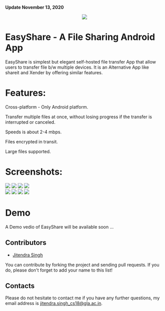 **Update November 13, 2020**

<p align="center">
  <img src="https://github.com/Nehaadnekar/File-Sharing-App-MINI-PROJECT/blob/master/Screenshots/easyshare_icon.jpg">
 </p>

# EasyShare - A File Sharing Android App

EasyShare is simplest but elegant self-hosted file transfer App that allow users to transfer file b/w multiple devices. It is an Alternative App like shareit and Xender by offering similar features.

# Features:

 Cross-platform - Only Android platform.
 
 Transfer multiple files at once, without losing progress if the transfer is interrupted or canceled.

 Speeds is about 2-4 mbps.
 
 Files encrypted in transit.
 
 Large files supported.

# Screenshots:

![](Screenshots/Screenshot-1.png)  ![](Screenshots/Screenshot-2.png)  ![](Screenshots/Screenshot-3.png)   ![](Screenshots/Screenshot-4.png)  
![](Screenshots/Screenshot-5.png)   [](Screenshots/Screenshot-6.png)  ![](Screenshots/Screenshot-7.png)   ![](Screenshots/Screenshot-8.png)
![](Screenshots/Screenshot-9.png)

# Demo 

A Demo vedio of EasyShare will be available soon ...

## Contributors

- [Jitendra Singh](https://github.com/jet0499)

You can contribute by forking the project and sending pull requests. If you do, please don't forget to add your name to this list!

## Contacts
Please do not hesitate to contact me if you have any further questions, my email address is <jitendra.singh_cs18@gla.ac.in>.
